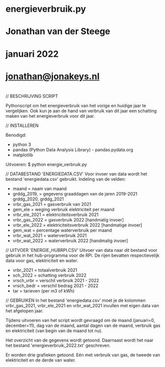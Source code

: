 #
# energieverbruik.py
#
# Jonathan van der Steege
# januari 2022
#
# jonathan@jonakeys.nl
#


// BESCHRIJVING SCRIPT

Pythonscript om het energieverbruik van het vorige en huidige jaar te vergelijken. Ook kun je aan de hand van verbruik van dit jaar een schatting maken van het energieverbruik voor dit jaar.


// INSTALLEREN

Benodigd:
- python 3
- pandas (Python Data Analysis Library) - pandas.pydata.org
- matplotlib

Uitvoeren:
$ python energie_verbruik.py


// DATABESTAND 'ENERGIEDATA.CSV'
Voor invoer van data wordt het bestand 'energiedata.csv' gebruikt. Indeling van de velden:
- maand = naam van maand
- grddg_2019, = gegevens graaddagen van de jaren 2019-2021
	grddg_2020,
	grddg_2021
- vrbr_gas_2021	= gasverbruik van 2021
- gem_ele = weging verbruik elektriciteit per maand
- vrbr_ele_2021	= elektriciteitsverbruik 2021
- vrbr_gas_2022	= gasverbruik 2022 [handmatig invoer]
- vrbr_ele_2022	= elektriciteitsverbruik 2022 [handmatige invoer]
- gem_wat = percentage waterverbruik per maand
- vrbr_wat_2021 = waterverbruik 2021
- vrbr_wat_2022 = waterverbruik 2022 [handmatig invoer]


// UITVOER 'ENERGIE_HUBRPI.CSV'
Uitvoer van data naar dit bestand voor gebruik in het hub-programma voor de RPi.
De rijen bevatten respectievelijk data voor gas, elektriciteit en water.
- vrbr_2021 = totaalverbruik 2021
- sch_2022 = schatting verbruik 2022
- vrsch_vrbr = verschil verbruik 2021 - 2022
- vrsch_bedr = verschil bedrag 2021 - 2022
- tar = tarieven (per m3 of kWh)


// GEBRUIKEN
In het bestand 'energiedata.csv' moet je de kolommen vrbr_gas_2021, vrbr_ele_2021 en vrbr_wat_2021 invullen met eigen data van het afgelopen jaar.

Tijdens uitvoeren van het script wordt gevraagd om de maand (januari=0, december=11), dag van de maand, aantal dagen van de maand, verbruik gas en elektriciteit (van begin van de maand tot nu).

Het overzicht van de gegevens wordt getoond. Daarnaast wordt het naar het bestand 'energieverbruik_2022.txt' geschreven.

Er worden drie grafieken getoond. Eén met verbruik van gas, de tweede van elektriciteit en de derde van water.
